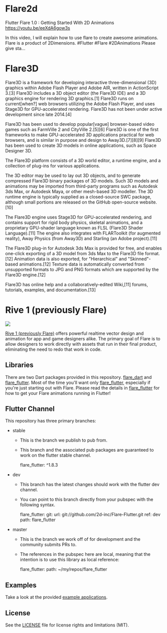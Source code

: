 # Flare2d
 

 Flutter Flare 1.0 : Getting Started With 2D Animations    
https://youtu.be/eeXdA6gow3s

 
In this video, I will explain how to use flare to create awesome animations. Flare is a product of 2Dimensions. #Flutter #Flare #2DAnimations Please give sta...




# Flare3D


Flare3D is a framework for developing interactive three-dimensional (3D) graphics within Adobe Flash Player and Adobe AIR, written in ActionScript 3.[3] Flare3D includes a 3D object editor (the Flare3D IDE) and a 3D graphics engine for rendering 3D graphics.[1] Flare3D runs on current[when?] web browsers utilizing the Adobe Flash Player, and uses Stage3D for GPU-accelerated rendering. Flare3D has not been under active development since late 2014.[4]

Flare3D has been used to develop popular[vague] browser-based video games such as FarmVille 2 and CityVille 2.[5][6] Flare3D is one of the first frameworks to make GPU-accelerated 3D applications practical for web browsers, and is similar in purpose and design to Away3D.[7][8][9] Flare3D has been used to create 3D models in online applications, such as Space Designer 3D.

The Flare3D platform consists of a 3D world editor, a runtime engine, and a collection of plug-ins for various applications.

The 3D editor may be used to lay out 3D objects, and to generate compressed Flare3D binary packages of 3D models. Such 3D models and animations may be imported from third-party programs such as Autodesk 3ds Max, or Autodesk Maya, or other mesh-based 3D modeller. The 3D runtime engine is typically supplied as a closed-source SWC package, although small portions are released on the GitHub open-source website.[10]

The Flare3D engine uses Stage3D for GPU-accelerated rendering, and contains support for rigid body physics, skeletal animations, and a proprietary GPU-shader language known as FLSL (Flare3D Shader Language).[11] The engine also integrates with FLARToolkit (for augmented reality), Away Physics (from Away3D) and Starling (an Adobe project).[11]

The Flare3D plug-in for Autodesk 3ds Max is provided for free, and enables one-click exporting of a 3D model from 3ds Max to the Flare3D file format.[12] Animation data is also exported, for "Hierarchical" and "Skinned"-based animations.[12] Texture data is automatically converted from unsupported formats to JPG and PNG formats which are supported by the Flare3D engine.[12]

Flare3D has online help and a collaboratively-edited Wiki,[11] forums, tutorials, examples, and documentation.[13]


Rive 1 (previously Flare)
=========================

![](https://cdn.2dimensions.com/flare_macbook.png)

[Rive 1 (previously Flare)](https://www.rive.app/about-flare) offers powerful realtime vector design and animation for app and game designers alike. The primary goal of Flare is to allow designers to work directly with assets that run in their final product, eliminating the need to redo that work in code.

Libraries
---------

There are two Dart packages provided in this repository. [flare\_dart](https://github.com/2d-inc/Flare-Flutter/blob/master/flare_dart) and [flare\_flutter](https://github.com/2d-inc/Flare-Flutter/blob/master/flare_flutter). Most of the time you'll want only [flare\_flutter](https://github.com/2d-inc/Flare-Flutter/blob/master/flare_flutter), especially if you're just starting out with Flare. Please read the details in [flare\_flutter](https://github.com/2d-inc/Flare-Flutter/blob/master/flare_flutter) for how to get your Flare animations running in Flutter!

Flutter Channel
---------------

This repository has three primary branches:

*   stable
    
    *   This is the branch we publish to pub from.
    *   This branch and the associated pub packages are guaranteed to work on the flutter stable channel.
    
        flare_flutter: ^1.8.3
        
    
*   dev
    
    *   This branch has the latest changes should work with the flutter dev channel.
    *   You can point to this branch directly from your pubspec with the following syntax.
    
        flare_flutter:
          git: 
            url: git://github.com/2d-inc/Flare-Flutter.git
            ref: dev
            path: flare_flutter
        
    
*   master
    
    *   This is the branch we work off of for development and the community submits PRs to.
    *   The references in the pubspec here are local, meaning that the intention is to use this library as local reference:
    
        flare_flutter:
          path: ~/my/repos/flare_flutter
        
    

Examples
--------

Take a look at the provided [example applications](https://github.com/2d-inc/Flare-Flutter/tree/master/example).

License
-------

See the [LICENSE](https://github.com/2d-inc/Flare-Flutter/blob/master/LICENSE) file for license rights and limitations (MIT).